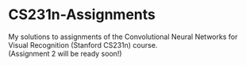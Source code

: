 # CS231n-Assignments
My solutions to assignments of the Convolutional Neural Networks for Visual Recognition (Stanford CS231n) course.  
(Assignment 2 will be ready soon!)
